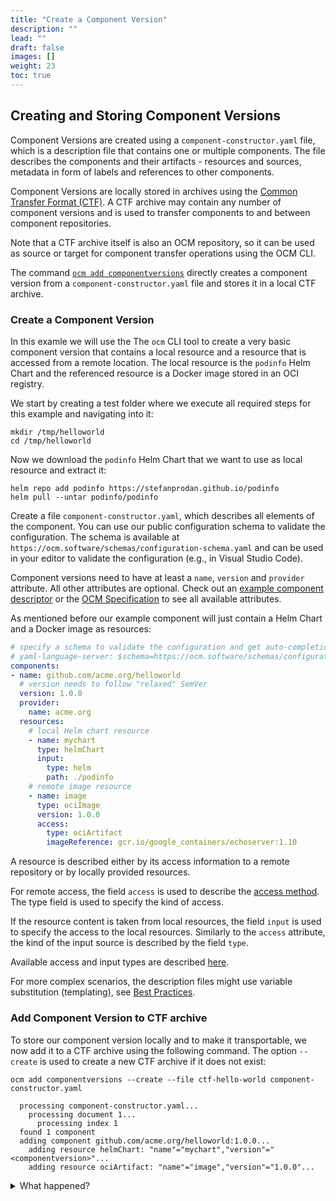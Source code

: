 ```yaml
---
title: "Create a Component Version"
description: ""
lead: ""
draft: false
images: []
weight: 23
toc: true
---
```


## Creating and Storing Component Versions

Component Versions are created using a `component-constructor.yaml` file, which is a description file that contains one or multiple components. The file describes the components and their artifacts - resources and sources, metadata in form of labels and references to other components.

Component Versions are locally stored in archives using the [Common Transfer Format (CTF)](https://github.com/open-component-model/ocm-spec/blob/main/doc/04-extensions/03-storage-backends/ctf.md). A CTF archive may contain any number of component versions and is used to transfer components to and between component repositories.

Note that a CTF archive itself is also an OCM repository, so it can be used as source or target for component transfer operations using the OCM CLI.

The command [`ocm add componentversions`](https://github.com/open-component-model/ocm/blob/main/docs/reference/ocm_add_componentversions.md)
directly creates a component version from a `component-constructor.yaml` file and stores it in a local CTF archive.

### Create a Component Version

In this examle we will use the The `ocm` CLI tool to create a very basic component version that contains a local resource and a resource that is accessed from a remote location. The local resource is the `podinfo` Helm Chart and the referenced resource is a Docker image stored in an OCI registry.

We start by creating a test folder where we execute all required steps for this example and navigating into it:

```shell
mkdir /tmp/helloworld
cd /tmp/helloworld
```

Now we download the `podinfo` Helm Chart that we want to use as local resource and extract it:

```shell
helm repo add podinfo https://stefanprodan.github.io/podinfo
helm pull --untar podinfo/podinfo
```

Create a file `component-constructor.yaml`, which describes all elements of the component. You can use our public configuration schema to validate the configuration. The schema is available at `https://ocm.software/schemas/configuration-schema.yaml` and can be used in your editor to validate the configuration (e.g., in Visual Studio Code).

Component versions need to have at least a `name`, `version` and `provider` attribute. All other attributes are optional. Check out an [example component descriptor](https://ocm.software/docs/component-descriptors/version-2) or the [OCM Specification](https://github.com/open-component-model/ocm-spec/blob/main/README.md) to see all available attributes.

As mentioned before our example component will just contain a Helm Chart and a Docker image as resources:

```yaml
# specify a schema to validate the configuration and get auto-completion in your editor
# yaml-language-server: $schema=https://ocm.software/schemas/configuration-schema.yaml
components:
- name: github.com/acme.org/helloworld
  # version needs to follow "relaxed" SemVer
  version: 1.0.0
  provider:
    name: acme.org
  resources:
    # local Helm chart resource
    - name: mychart
      type: helmChart
      input:
        type: helm
        path: ./podinfo
    # remote image resource
    - name: image
      type: ociImage
      version: 1.0.0
      access:
        type: ociArtifact
        imageReference: gcr.io/google_containers/echoserver:1.10
```

A resource is described either by its access information to a remote repository or by locally provided resources.

For remote access, the field `access` is used to describe the
[access method](https://github.com/open-component-model/ocm-spec/blob/main/doc/04-extensions/02-access-types/README.md).
The type field is used to specify the kind of access.

If the resource content is taken from local resources, the field `input` is used to specify
the access to the local resources. Similarly to the `access` attribute, the kind of the input source is described by the field `type`.

Available access and input types are described [here](https://ocm.software/docs/tutorials/input-and-access-types).

For more complex scenarios, the description files might use variable substitution (templating), see [Best Practices](/docs/tutorials/best-practices#templating-the-resources).

### Add Component Version to CTF archive

To store our component version locally and to make it transportable, we now add it to a CTF archive
using the following command. The option `--create` is used to create a new CTF archive if it does not exist:

```shell
ocm add componentversions --create --file ctf-hello-world component-constructor.yaml
```

```shell
  processing component-constructor.yaml...
    processing document 1...
      processing index 1
  found 1 component
  adding component github.com/acme.org/helloworld:1.0.0...
    adding resource helmChart: "name"="mychart","version"="<componentversion>"...
    adding resource ociArtifact: "name"="image","version"="1.0.0"...
```

<details><summary>What happened?</summary>

The command creates the CTF archive (option `--create`) and adds the listed components
with the described resources.

```shell
  ctf-hello-world/
  ├── artifact-index.json
  └── blobs
      ├── sha256.125cf912d0f67b2b49e4170e684638a05a12f2fcfbdf3571e38a016273620b54
      ├── sha256.1cb2098e31e319df7243490464b48a8af138389abe9522c481ebc27dede4277b
      ├── sha256.974e652250ffaba57b820c462ce603fc1028a608b0fa09caef227f9e0167ce09
      └── sha256.d442bdf33825bace6bf08529b6f00cf0aacc943f3be6130325e1eb4a5dfae3a5
```

The transport archive's contents can be found in `artifact-index.json`. This file
contains the list of component version artifacts to be transported.

```shell
jq . ${CTF_ARCHIVE}/artifact-index.json
```

```json
{
  "schemaVersion": 1,
  "artifacts": [
    {
      "repository": "component-descriptors/github.com/acme/helloworld",
      "tag": "1.0.0",
      "digest": "sha256:d3cf4858f5387eaea194b7e40b7f6eb23460a658ad4005c5745361978897e043"
    }
  ]
}
```

The content of the transport archive is stored as OCI artifacts. Notice that the repository names of Component Version artifacts (found at `artifacts.respository`) are prefixed by `component-descriptors/`.

The component version is described as an OCI manifest:

```shell
jq . ${CTF_ARCHIVE}/blobs/sha256.d3cf4858f5387eaea194b7e40b7f6eb23460a658ad4005c5745361978897e043
```

```json
{
  "schemaVersion": 2,
  "mediaType": "application/vnd.oci.image.manifest.v1+json",
  "config": {
    "mediaType": "application/vnd.ocm.software.component.config.v1+json",
    "digest": "sha256:0dd94de11c17f995648c8e817971581bce4b016f53d4d2bf2fff9fcda37d7b95",
    "size": 201
  },
  "layers": [
    {
      "mediaType": "application/vnd.ocm.software.component-descriptor.v2+yaml+tar",
      "digest": "sha256:4ab29c8acb0c8b002a5037e6d9edf2d657222da76fee2a10f38d65ecd981d0c6",
      "size": 3072
    },
    {
      "mediaType": "application/vnd.oci.image.manifest.v1+tar+gzip",
      "digest": "sha256:b2dc5088f005d27ea39b427c2e67e91e2b6b80d3e85eca2476a019003c402904",
      "size": 16122
    }
  ]
}
```

Notice that the output of the component version above contains the component descriptor as one of the `layers`. It can be identified by its content type, which is `application/vnd.ocm.software.component-descriptor.v2+yaml+tar`. In this case, the component descriptor can be displayed with the following command:

```shell
tar xvf ${CTF_ARCHIVE}/blobs/sha256.4ab29c8acb0c8b002a5037e6d9edf2d657222da76fee2a10f38d65ecd981d0c6 -O - component-descriptor.yaml
```

```yaml
meta:
  schemaVersion: v2
component:
  name: github.com/acme/helloworld
  version: 1.0.0
  provider: acme.org
  componentReferences: []
  repositoryContexts: []
  resources:
  - access:
      localReference: sha256:b2dc5088f005d27ea39b427c2e67e91e2b6b80d3e85eca2476a019003c402904
      mediaType: application/vnd.oci.image.manifest.v1+tar+gzip
      referenceName: github.com/acme/helloworld/podinfo:6.7.0
      type: localBlob
    digest:
      ...
    name: mychart
    relation: local
    type: helmChart
    version: 1.0.0
  - access:
      imageReference: gcr.io/google_containers/echoserver:1.10
      type: ociArtifact
    digest:
      ...
    name: image
    relation: external
    type: ociArtifact
    version: 1.0.0
  sources: []
```

The other elements listed as `layers` describe the blobs for the local resources stored along with the component version. The digests can be seen in the `localReference` attributes of the component descriptor.

</details>

